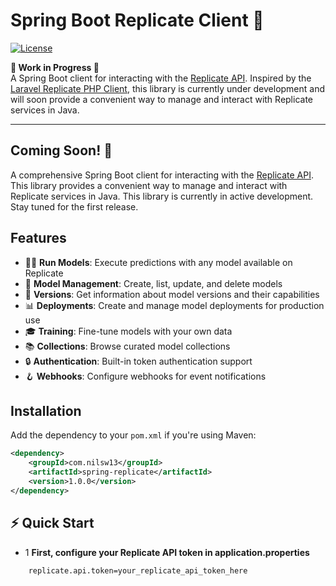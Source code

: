 # Spring Boot Replicate Client 🚧

[![License](https://img.shields.io/badge/license-MIT-blue.svg)](LICENSE)


**🚧 Work in Progress 🚧**  
A Spring Boot client for interacting with the [Replicate API](https://replicate.com/). Inspired by the [Laravel Replicate PHP Client](https://github.com/halilcosdu/laravel-replicate), this library is currently under development and will soon provide a convenient way to manage and interact with Replicate services in Java.

---


## Coming Soon! 🚀

A comprehensive Spring Boot client for interacting with the [Replicate API](https://replicate.com/). This library provides a convenient way to manage and interact with Replicate services in Java.
This library is currently in active development. Stay tuned for the first release.


## Features

- 🏃‍♂️ **Run Models**: Execute predictions with any model available on Replicate
- 🤖 **Model Management**: Create, list, update, and delete models
- 🔄 **Versions**: Get information about model versions and their capabilities
- 📊 **Deployments**: Create and manage model deployments for production use
- 🎓 **Training**: Fine-tune models with your own data
- 📚 **Collections**: Browse curated model collections
- 🔒 **Authentication**: Built-in token authentication support
- 🪝 **Webhooks**: Configure webhooks for event notifications

## Installation

Add the dependency to your `pom.xml` if you're using Maven:

```xml
<dependency>
    <groupId>com.nilsw13</groupId>
    <artifactId>spring-replicate</artifactId>
    <version>1.0.0</version>
</dependency>
```

## ⚡ Quick Start
- 1 **First, configure your Replicate API token in application.properties**
```properties
    replicate.api.token=your_replicate_api_token_here
```







